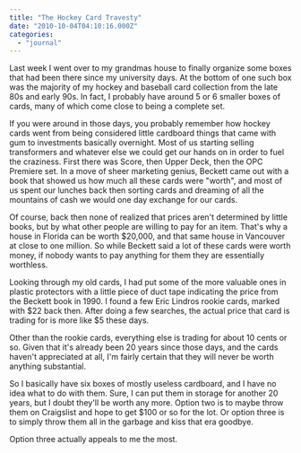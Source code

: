 ```yaml
---
title: "The Hockey Card Travesty"
date: "2010-10-04T04:10:16.000Z"
categories: 
  - "journal"
---
```


Last week I went over to my grandmas house to finally organize some boxes that had been there since my university days. At the bottom of one such box was the majority of my hockey and baseball card collection from the late 80s and early 90s. In fact, I probably have around 5 or 6 smaller boxes of cards, many of which come close to being a complete set.

If you were around in those days, you probably remember how hockey cards went from being considered little cardboard things that came with gum to investments basically overnight. Most of us starting selling transformers and whatever else we could get our hands on in order to fuel the craziness. First there was Score, then Upper Deck, then the OPC Premiere set. In a move of sheer marketing genius, Beckett came out with a book that showed us how much all these cards were "worth", and most of us spent our lunches back then sorting cards and dreaming of all the mountains of cash we would one day exchange for our cards.

Of course, back then none of realized that prices aren't determined by little books, but by what other people are willing to pay for an item. That's why a house in Florida can be worth $20,000, and that same house in Vancouver at close to one million. So while Beckett said a lot of these cards were worth money, if nobody wants to pay anything for them they are essentially worthless.

Looking through my old cards, I had put some of the more valuable ones in plastic protectors with a little piece of duct tape indicating the price from the Beckett book in 1990. I found a few Eric Lindros rookie cards, marked with $22 back then. After doing a few searches, the actual price that card is trading for is more like $5 these days.

Other than the rookie cards, everything else is trading for about 10 cents or so. Given that it's already been 20 years since those days, and the cards haven't appreciated at all, I'm fairly certain that they will never be worth anything substantial.

So I basically have six boxes of mostly useless cardboard, and I have no idea what to do with them. Sure, I can put them in storage for another 20 years, but I doubt they'll be worth any more. Option two is to maybe throw them on Craigslist and hope to get $100 or so for the lot. Or option three is to simply throw them all in the garbage and kiss that era goodbye.

Option three actually appeals to me the most.
